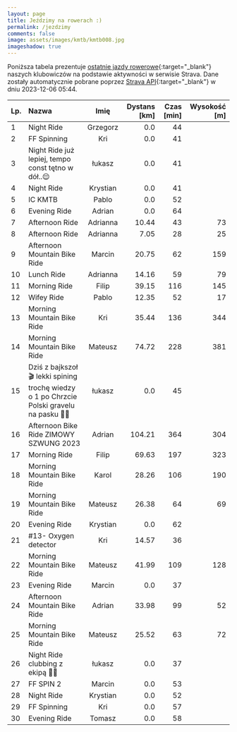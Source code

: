 ```yaml
---
layout: page
title: Jeździmy na rowerach :)
permalink: /jezdzimy
comments: false
image: assets/images/kmtb/kmtb008.jpg
imageshadow: true
---
```


Poniższa tabela prezentuje [ostatnie jazdy rowerowe](https://www.strava.com/clubs/336381){:target="_blank"} naszych klubowiczów na podstawie aktywności w serwisie Strava. Dane zostały automatycznie pobrane poprzez [Strava API](https://developers.strava.com/docs/reference/#api-Clubs-getClubActivitiesById){:target="_blank"} w dniu 2023-12-06 05:44.

Lp. | Nazwa | Imię | Dystans [km] | Czas [min] | Wysokość [m]
:--- | :--- | :---: | ---: | ---: | ---:
1|Night Ride|Grzegorz|0.0|44|
2|FF Spinning|Kri|0.0|41|
3|Night Ride już lepiej, tempo const tętno w dół..😌|łukasz|0.0|41|
4|Night Ride|Krystian|0.0|41|
5|IC KMTB|Pablo|0.0|52|
6|Evening Ride|Adrian|0.0|64|
7|Afternoon Ride|Adrianna|10.44|43|73
8|Afternoon Ride|Adrianna|7.05|28|25
9|Afternoon Mountain Bike Ride|Marcin|20.75|62|159
10|Lunch Ride|Adrianna|14.16|59|79
11|Morning Ride|Filip|39.15|116|145
12|Wifey Ride|Pablo|12.35|52|17
13|Morning Mountain Bike Ride|Kri|35.44|136|344
14|Morning Mountain Bike Ride|Mateusz|74.72|228|381
15|Dziś z bajkszoł🎬 lekki spining trochę wiedzy o 1 po Chrzcie Polski gravelu na  pasku 🙆🤠|łukasz|0.0|45|
16|Afternoon Bike Ride ZIMOWY SZWUNG 2023|Adrian|104.21|364|304
17|Morning Ride|Filip|69.63|197|323
18|Morning Mountain Bike Ride|Karol|28.26|106|190
19|Morning Mountain Bike Ride|Mateusz|26.38|64|69
20|Evening Ride|Krystian|0.0|62|
21|#13- Oxygen detector|Kri|14.57|36|
22|Morning Mountain Bike Ride|Mateusz|41.99|109|128
23|Evening Ride|Marcin|0.0|37|
24|Afternoon Mountain Bike Ride|Adrian|33.98|99|52
25|Morning Mountain Bike Ride|Mateusz|25.52|63|72
26|Night Ride clubbing z ekipą 🚴🪩|łukasz|0.0|37|
27|FF SPIN 2|Marcin|0.0|53|
28|Night Ride|Krystian|0.0|52|
29|FF Spinning|Kri|0.0|57|
30|Evening Ride|Tomasz|0.0|58|
